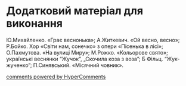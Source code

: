 <div id="hypercomments_widget" class="js-hypercomments-widget invisible"></div>

# Додатковий матеріал для виконання

Ю.Михайленко. «Грає веснонька»; А.Житкевич. «Ой весно, весно»; Р.Бойко. Хор «Світи нам, сонечко» з опери «Пісенька в лісі»; О.Пахмутова. «На вулиці Миру»;    М.Рожко. «Кольорове свято»;  українські веснянки “Жучок”, „Скочила коза з воза”; Б Фільц. “Жук-жученко”; П.Синявський. «Місячний човник». 

<div class="js-hypercomments-container">
    <a href="http://hypercomments.com" class="hc-link" title="comments widget">comments powered by HyperComments</a>
</div>
